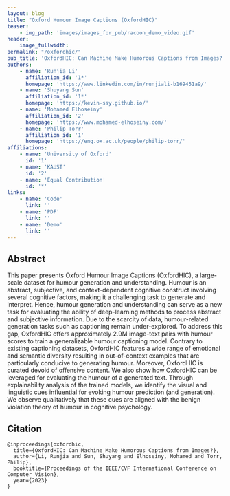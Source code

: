 ```yaml
---
layout: blog
title: "Oxford Humour Image Captions (OxfordHIC)"
teaser:
    - img_path: 'images/images_for_pub/racoon_demo_video.gif'
header:
    image_fullwidth: 
permalink: "/oxfordhic/"
pub_title: 'OxfordHIC: Can Machine Make Humorous Captions from Images?'
authors:
    - name: 'Runjia Li'
      affiliation_id: '1*'
      homepage: 'https://www.linkedin.com/in/runjiali-b169451a9/'
    - name: 'Shuyang Sun'
      affiliation_id: '1*'
      homepage: 'https://kevin-ssy.github.io/'
    - name: 'Mohamed Elhoseiny'
      affiliation_id: '2'
      homepage: 'https://www.mohamed-elhoseiny.com/'
    - name: 'Philip Torr'
      affiliation_id: '1'
      homepage: 'https://eng.ox.ac.uk/people/philip-torr/'
affiliations:
    - name: 'University of Oxford'
      id: '1'
    - name: 'KAUST'
      id: '2'
    - name: 'Equal Contribution'
      id: '*'
links:
    - name: 'Code'
      link: ''
    - name: 'PDF'
      link: ''
    - name: 'Demo'
      link: ''
---
```


## Abstract

This paper presents Oxford Humour Image Captions (OxfordHIC), a large-scale dataset for humour generation and understanding. Humour is an abstract, subjective, and context-dependent cognitive construct involving several cognitive factors, making it a challenging task to generate and interpret. Hence, humour generation and understanding can serve as a new task for evaluating the ability of deep-learning methods to process abstract and subjective information. Due to the scarcity of data, humour-related generation tasks such as captioning remain under-explored. To address this gap, OxfordHIC offers approximately 2.9M image-text pairs with humour scores to train a generalizable humour captioning model. Contrary to existing captioning datasets, OxfordHIC features a wide range of emotional and semantic diversity resulting in out-of-context examples that are particularly conducive to generating humour. Moreover, OxfordHIC is curated devoid of offensive content. We also show how OxfordHIC can be leveraged for evaluating the humour of a generated text. Through explainability analysis of the trained models, we identify the visual and linguistic cues influential for evoking humour prediction (and generation). We observe qualitatively that these cues are aligned with the benign violation theory of humour in cognitive psychology.

## Citation

```
@inproceedings{oxfordhic,
  title={OxfordHIC: Can Machine Make Humorous Captions from Images?},
  author={Li, Runjia and Sun, Shuyang and Elhoseiny, Mohamed and Torr, Philip},
  booktitle={Proceedings of the IEEE/CVF International Conference on Computer Vision},
  year={2023}
}
```
